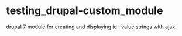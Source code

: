 # testing_drupal-custom_module
drupal 7 module for creating and displaying id : value strings with ajax.
